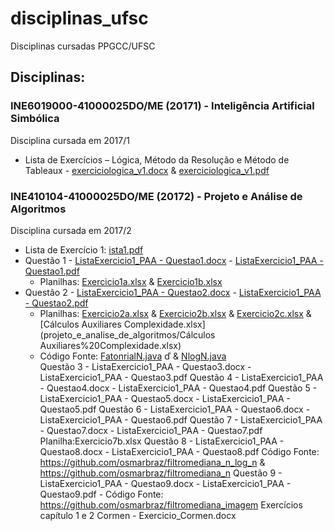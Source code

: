 # disciplinas_ufsc
Disciplinas cursadas PPGCC/UFSC


## Disciplinas:
### INE6019000-41000025DO/ME (20171) - Inteligência Artificial Simbólica
Disciplina cursada em 2017/1
 - Lista de Exercícios – Lógica, Método da Resolução e Método de Tableaux - [exerciciologica_v1.docx](inteligencia_artificial_simbolica/exerciciologica_v1.docx) & [exerciciologica_v1.pdf](inteligencia_artificial_simbolica/exerciciologica_v1.pdf)


### INE410104-41000025DO/ME (20172) - Projeto e Análise de Algoritmos
Disciplina cursada em 2017/2
 - Lista de Exercício 1: [ista1.pdf](projeto_e_analise_de_algoritmos/lista1.pdf)
 - Questão 1 - [ListaExercicio1_PAA - Questao1.docx](projeto_e_analise_de_algoritmos/ListaExercicio1_PAA%20-%20Questao1.docx) - [ListaExercicio1_PAA - Questao1.pdf](projeto_e_analise_de_algoritmos/ListaExercicio1_PAA%20-%20Questao1.pdf)
	- Planilhas: [Exercicio1a.xlsx](projeto_e_analise_de_algoritmos/Exercicio1a.xlsx) & [Exercicio1b.xlsx](projeto_e_analise_de_algoritmos/Exercicio1b.xlsx)
 - Questão 2 - [ListaExercicio1_PAA - Questao2.docx](projeto_e_analise_de_algoritmos/ListaExercicio1_PAA%20-%20Questao2.docx) - [ListaExercicio1_PAA - Questao2.pdf](projeto_e_analise_de_algoritmos/ListaExercicio1_PAA%20-%20Questao2.pdf)
	- Planilhas: [Exercicio2a.xlsx](projeto_e_analise_de_algoritmos/Exercicio2a.xlsx) & [Exercicio2b.xlsx](projeto_e_analise_de_algoritmos/Exercicio2b.xlsx) & [Exercicio2c.xlsx](projeto_e_analise_de_algoritmos/Exercicio2c.xlsx) & [Cálculos Auxiliares Complexidade.xlsx](projeto_e_analise_de_algoritmos/Cálculos Auxiliares%20Complexidade.xlsx)
	- Código Fonte: [FatonrialN.java](projeto_e_analise_de_algoritmos/FatorialN.java) ď & [NlogN.java](projeto_e_analise_de_algoritmos/NLogN.java)  
Questão 3 - ListaExercicio1_PAA - Questao3.docx - ListaExercicio1_PAA - Questao3.pdf
Questão 4 - ListaExercicio1_PAA - Questao4.docx - ListaExercicio1_PAA - Questao4.pdf
Questão 5 - ListaExercicio1_PAA - Questao5.docx - ListaExercicio1_PAA - Questao5.pdf
Questão 6 - ListaExercicio1_PAA - Questao6.docx - ListaExercicio1_PAA - Questao6.pdf
Questão 7 - ListaExercicio1_PAA - Questao7.docx - ListaExercicio1_PAA - Questao7.pdf
        Planilha:Exercicio7b.xlsx
Questão 8 - ListaExercicio1_PAA - Questao8.docx - ListaExercicio1_PAA - Questao8.pdf 
        Código Fonte: https://github.com/osmarbraz/filtromediana_n_log_n & https://github.com/osmarbraz/filtromediana_n
Questão 9 - ListaExercicio1_PAA - Questao9.docx - ListaExercicio1_PAA - Questao9.pdf - Código Fonte: https://github.com/osmarbraz/filtromediana_imagem
Exercícios capítulo 1 e 2 Cormen -  Exercicio_Cormen.docx 